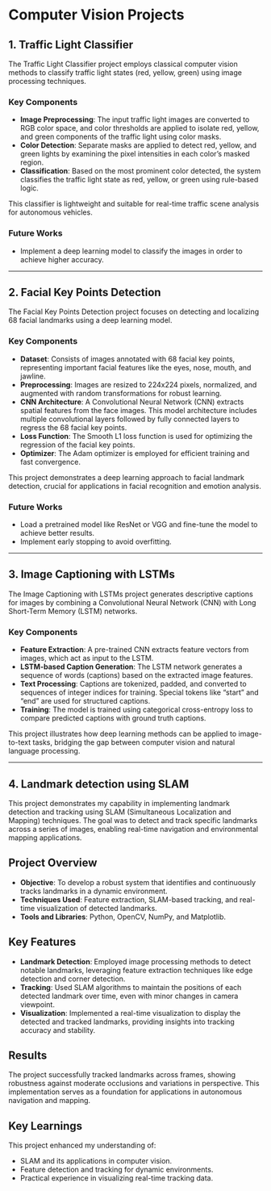 # Computer Vision Projects

## 1. Traffic Light Classifier

The Traffic Light Classifier project employs classical computer vision methods to classify traffic light states (red, yellow, green) using image processing techniques.

### Key Components
- **Image Preprocessing**: The input traffic light images are converted to RGB color space, and color thresholds are applied to isolate red, yellow, and green components of the traffic light using color masks.
- **Color Detection**: Separate masks are applied to detect red, yellow, and green lights by examining the pixel intensities in each color’s masked region.
- **Classification**: Based on the most prominent color detected, the system classifies the traffic light state as red, yellow, or green using rule-based logic.

This classifier is lightweight and suitable for real-time traffic scene analysis for autonomous vehicles.

### Future Works
- Implement a deep learning model to classify the images in order to achieve higher accuracy.

---

## 2. Facial Key Points Detection

The Facial Key Points Detection project focuses on detecting and localizing 68 facial landmarks using a deep learning model.

### Key Components
- **Dataset**: Consists of images annotated with 68 facial key points, representing important facial features like the eyes, nose, mouth, and jawline.
- **Preprocessing**: Images are resized to 224x224 pixels, normalized, and augmented with random transformations for robust learning.
- **CNN Architecture**: A Convolutional Neural Network (CNN) extracts spatial features from the face images. This model architecture includes multiple convolutional layers followed by fully connected layers to regress the 68 facial key points.
- **Loss Function**: The Smooth L1 loss function is used for optimizing the regression of the facial key points.
- **Optimizer**: The Adam optimizer is employed for efficient training and fast convergence.

This project demonstrates a deep learning approach to facial landmark detection, crucial for applications in facial recognition and emotion analysis.

### Future Works
- Load a pretrained model like ResNet or VGG and fine-tune the model to achieve better results.
- Implement early stopping to avoid overfitting.

---

## 3. Image Captioning with LSTMs

The Image Captioning with LSTMs project generates descriptive captions for images by combining a Convolutional Neural Network (CNN) with Long Short-Term Memory (LSTM) networks.

### Key Components
- **Feature Extraction**: A pre-trained CNN extracts feature vectors from images, which act as input to the LSTM.
- **LSTM-based Caption Generation**: The LSTM network generates a sequence of words (captions) based on the extracted image features.
- **Text Processing**: Captions are tokenized, padded, and converted to sequences of integer indices for training. Special tokens like “start” and “end” are used for structured captions.
- **Training**: The model is trained using categorical cross-entropy loss to compare predicted captions with ground truth captions.

This project illustrates how deep learning methods can be applied to image-to-text tasks, bridging the gap between computer vision and natural language processing.

---

## 4. Landmark detection using SLAM

This project demonstrates my capability in implementing landmark detection and tracking using SLAM (Simultaneous Localization and Mapping) techniques. The goal was to detect and track specific landmarks across a series of images, enabling real-time navigation and environmental mapping applications.

## Project Overview

- **Objective**: To develop a robust system that identifies and continuously tracks landmarks in a dynamic environment.
- **Techniques Used**: Feature extraction, SLAM-based tracking, and real-time visualization of detected landmarks.
- **Tools and Libraries**: Python, OpenCV, NumPy, and Matplotlib.
  
## Key Features

- **Landmark Detection**: Employed image processing methods to detect notable landmarks, leveraging feature extraction techniques like edge detection and corner detection.
- **Tracking**: Used SLAM algorithms to maintain the positions of each detected landmark over time, even with minor changes in camera viewpoint.
- **Visualization**: Implemented a real-time visualization to display the detected and tracked landmarks, providing insights into tracking accuracy and stability.

## Results

The project successfully tracked landmarks across frames, showing robustness against moderate occlusions and variations in perspective. This implementation serves as a foundation for applications in autonomous navigation and mapping.

## Key Learnings

This project enhanced my understanding of:
- SLAM and its applications in computer vision.
- Feature detection and tracking for dynamic environments.
- Practical experience in visualizing real-time tracking data.


